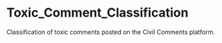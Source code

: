 # Toxic_Comment_Classification
Classification of toxic comments posted on the Civil Comments platform.
